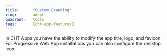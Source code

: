 ```yaml
---
title:      "Custom Branding"
ring:       adopt
quadrant:   tools
tags:       [cht-app-features]
---
```


In CHT Apps you have the ability to modify the app title, logo, and favicon. For Progressive Web App installations you can also configure the desktop icon.